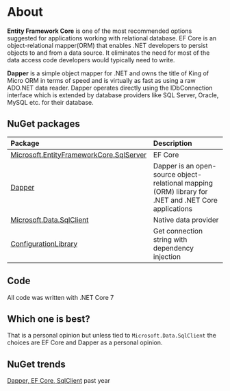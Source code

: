 ﻿# About

**Entity Framework Core** is one of the most recommended options suggested for applications working with relational database. EF Core is an object-relational mapper(ORM) that enables .NET developers to persist objects to and from a data source. It eliminates the need for most of the data access code developers would typically need to write.


**Dapper** is a simple object mapper for .NET and owns the title of King of Micro ORM in terms of speed and is virtually as fast as using a raw ADO.NET data reader. Dapper operates directly using the IDbConnection interface which is extended by database providers like SQL Server, Oracle, MySQL etc. for their database.

## NuGet packages


| Package    |   Description    |
|:------------- |:-------------|
| [Microsoft.EntityFrameworkCore.SqlServer](https://www.nuget.org/packages/Microsoft.EntityFrameworkCore.SqlServer/8.0.0-preview.1.23111.4) | EF Core  |  
| [Dapper](https://www.nuget.org/packages/Dapper) | Dapper is an open-source object-relational mapping (ORM) library for .NET and .NET Core applications |  
| [Microsoft.Data.SqlClient](https://www.nuget.org/packages/Microsoft.Data.SqlClient) |Native data provider  |  
| [ConfigurationLibrary](https://www.nuget.org/packages/ConfigurationLibrary) | Get connection string with dependency injection |  


## Code

All code was written with .NET Core 7

## Which one is best?

That is a personal opinion but unless tied to `Microsoft.Data.SqlClient` the choices are EF Core and Dapper as a personal opinion.

## NuGet trends

[Dapper, EF Core, SqlClient](https://nugettrends.com/packages?months=12&ids=Dapper&ids=Microsoft.EntityFrameworkCore&ids=System.Data.SqlClient) past year

